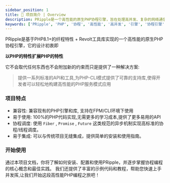 ```yaml
---
sidebar_position: 1
title: 📘 项目简介 | Overview
description: PRipple是一个高性能的原生PHP协程引擎，旨在处理高并发、复杂的网络通信和数据操作。
keywords: ['PRipple', 'PHP', '协程', '高性能', '高并发', '引擎', '协程引擎']
---
```


PRipple是基于PHP8.1+的纤程特性 + Revolt工具库实现的一个高性能的原生PHP协程引擎，它的设计初衷即

**以PHP的特性扩展PHP的特性**

它不会取代任何东西也不会附加新的约束而只是提供了一种解决方案:

> 提供一系列标准的API和工具,为PHP-CLI模式提供了可靠的支持库,使得开发者可以轻松地构建高性能的PHP服务模式应用

### 项目特点

- 兼容性: 兼容现有的PHP引擎和库, 支持在FPM/CLI环境下使用
- 易于使用: 100%的PHP代码实现,无需更多的学习成本,提供了更多易用的API
- 协程调度: 使用 `Fiber` , `Promise` , `Future` 这类规范的异步机制实现高标准的协程/线程调度。
- 易于集成: 可以与传统项目无缝集成，提供简单的安装和使用指南。

### 开始使用

通过本项目文档，你将了解如何安装、配置和使用PRipple，并逐步掌握协程编程的核心概念和最佳实践。
我们还提供了丰富的示例代码和教程，帮助您快速上手并发挥,让我们开始这段高性能PHP编程之旅吧！
